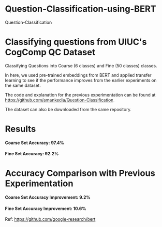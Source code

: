 # Question-Classification-using-BERT

Question-Classification

# Classifying questions from UIUC's CogComp QC Dataset

Classifying Questions into Coarse (6 classes) and Fine (50 classes) classes.

In here, we used pre-trained embeddings from BERT and applied transfer learning to see if the performance improves from the earlier experiments on the same dataset.

The code and explanation for the previous experimentation can be found at https://github.com/amankedia/Question-Classification.

The dataset can also be downloaded from the same repository.

# Results

#### Coarse Set Accuracy: 97.4%
#### Fine Set Accuracy: 92.2%

# Accuracy Comparison with Previous Experimentation

#### Coarse Set Accuracy Improvement: 9.2%
#### Fine Set Accuracy Improvement: 10.6%

Ref: https://github.com/google-research/bert
